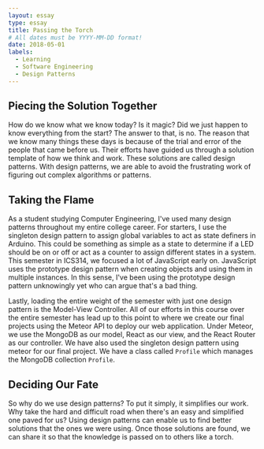 ```yaml
---
layout: essay
type: essay
title: Passing the Torch
# All dates must be YYYY-MM-DD format!
date: 2018-05-01
labels:
  - Learning
  - Software Engineering
  - Design Patterns
---
```


## Piecing the Solution Together

How do we know what we know today? Is it magic? Did we just happen to know everything from the start? The answer to that, is no. The reason that we know many things these days is because of the trial and error of the people that came before us. Their efforts have guided us through a solution template of how we think and work. These solutions are called design patterns. With design patterns, we are able to avoid the frustrating work of figuring out complex algorithms or patterns. 

## Taking the Flame

As a student studying Computer Engineering, I've used many design patterns throughout my entire college career. For starters, I use the singleton design pattern to assign global variables to act as state definers in Arduino. This could be something as simple as a state to determine if a LED should be on or off or act as a counter to assign different states in a system. This semester in ICS314, we focused a lot of JavaScript early on. JavaScript uses the prototype design pattern when creating objects and using them in multiple instances. In this sense, I've been using the prototype design pattern unknowingly yet who can argue that's a bad thing. 

Lastly, loading the entire weight of the semester with just one design pattern is the Model-View Controller. All of our efforts in this course over the entire semester has lead up to this point to where we create our final projects using the Meteor API to deploy our web application. Under Meteor, we use the MongoDB as our model, React as our view, and the React Router as our controller. We have also used the singleton design pattern using meteor for our final project. We have a class called ```Profile``` which manages the MongoDB collection ```Profile```.

## Deciding Our Fate

So why do we use design patterns? To put it simply, it simplifies our work. Why take the hard and difficult road when there's an easy and simplified one paved for us? Using design patterns can enable us to find better solutions that the ones we were using. Once those solutions are found, we can share it so that the knowledge is passed on to others like a torch.
